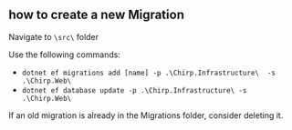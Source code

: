 ## how to create a new Migration

Navigate to `\src\` folder

Use the following commands:

- `dotnet ef migrations add [name] -p .\Chirp.Infrastructure\  -s .\Chirp.Web\`
- `dotnet ef database update -p .\Chirp.Infrastructure\ -s .\Chirp.Web\    `

If an old migration is already in the Migrations folder, consider deleting it.